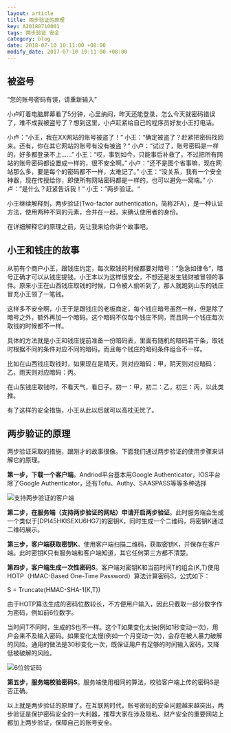```yaml
---
layout: article
title: 兩步验证的原理
key: A20180710001
tags: 两步验证 安全
category: blog
date: 2018-07-10 10:11:00 +08:00
modify_date: 2017-07-10 10:11:00 +08:00
---
```


## 被盗号
“您的账号密码有误，请重新输入”

小卢盯着电脑屏幕看了5分钟，心里纳闷，昨天还能登录，怎么今天就密码错误了，难不成我被盗号了？想到这里，小卢赶紧给自己的程序员好友小王打电话。

小卢：“小王，我在XX网站的账号被盗了！”
小王：“确定被盗了？赶紧把密码找回来。还有，你在其它网站的账号有没有被盗？“
小卢：“试过了，账号密码是一样的，好多都登录不上......”
小王：“哎，事到如今，只能事后补救了。不过把所有网站的账号密码都设置成一样的，很不安全啊。”
小卢：“还不是图个省事嘛，现在网站那么多，要是每个的密码都不一样，太难记了。”
小王：“没关系，我有一个安全神器，现在传授给你，即使所有网站密码都是一样的，也可以避免一窝端。”
小卢：”是什么？赶紧告诉我！“
小王：”两步验证。“

<!--more-->

小王继续解释到，两步验证(Two-factor authentication，简称2FA），是一种认证方法，使用两种不同的元素，合并在一起，来确认使用者的身份。

在详细解释它的原理之前，先让我来给你讲个故事吧。

## 小王和钱庄的故事

从前有个商户小王，跟钱庄约定，每次取钱的时候都要对暗号：”急急如律令“，暗号正确才可以从钱庄提钱。小王本以为这样很安全，不想还是发生钱财被冒领的事件。原来小王在山西钱庄取钱的时候，口令被人偷听到了，那人就跑到山东的钱庄冒充小王领了一笔钱。

这样多不安全啊，小王于是跟钱庄的老板商定，每个钱庄暗号虽然一样，但是除了暗号之外，额外再加一个暗码。这个暗码不仅每个钱庄不同，而且同一个钱庄每次取钱的时候都不一样。

具体的方法就是小王和钱庄提前准备一份暗码表，里面有随机的暗码若干条，取钱时根据不同的条件对应不同的暗码，而且每个钱庄的暗码条件组合不一样。

比如在山西钱庄取钱时，如果现在是晴天，则对应暗码：甲，阴天则对应暗码：乙，雨天则对应暗码：丙。

在山东钱庄取钱时，不看天气，看日子。初一：甲，初二：乙，初三：丙，以此类推。

有了这样的安全措施，小王从此以后就可以高枕无忧了。

## 两步验证的原理

两步验证采取的措施，跟刚才的故事很像。下面我们通过两步验证的使用步骤来讲解它的原理。

**第一步，下载一个客户端**。Andriod平台基本用Google Authenticator，IOS平台除了Google Authenticator，还有Tofu、Authy、SAASPASS等等多种选择

![支持两步验证的客户端](https://wangtao-1256981172.cos.ap-guangzhou.myqcloud.com/1014002.png)

**第二步，在服务端（支持两步验证的网站）申请开启两步验证**。此时服务端会生成一个类似于[DPI45HKISEXU6HG7]的密钥K，同时生成一个二维码，将密钥K通过二维码展示。

**第三步，客户端获取密钥K**。使用客户端扫描二维码，获取密钥K，并保存在客户端。此时密钥K只有服务端和客户端知道，其它任何第三方都不清楚。

**第四步，客户端生成一次性密码S**。客户端对密钥K和当前时间T的组合(K,T)使用HOTP（HMAC-Based One-Time Password）算法计算密码S，公式如下：

S = Truncate(HMAC-SHA-1(K,T))

由于HOTP算法生成的密码位数较长，不方便用户输入，因此只截取一部分数字作为密码，例如前6位数字。

当时间T不同时，生成的S也不一样。这个T如果变化太快(例如1秒变动一次)，用户会来不及输入密码。如果变化太慢(例如一个月变动一次)，会存在被人暴力破解的风险。通用的做法是30秒变化一次，既保证用户有足够的时间输入密码，又降低被破解的风险。

![6位验证码](https://wangtao-1256981172.cos.ap-guangzhou.myqcloud.com/1014001.png)


**第五步，服务端校验密码S**。服务端使用相同的算法，校验客户端上传的密码S是否正确。

以上就是两步验证的原理了。在互联网时代，账号密码的安全问题越来越突出，两步验证是保护密码安全的一大利器，推荐大家在涉及隐私、财产安全的重要网站上都加上两步验证，保障自己的账号安全。



